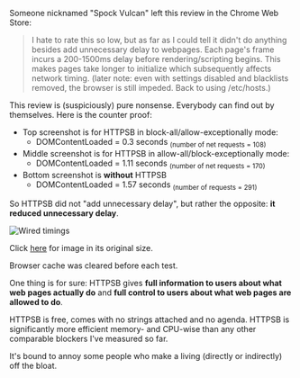 Someone nicknamed "Spock Vulcan" left this review in the Chrome Web Store:

> I hate to rate this so low, but as far as I could tell it didn't do anything besides add unnecessary delay to webpages. Each page's frame incurs a 200-1500ms delay before rendering/scripting begins. This makes pages take longer to initialize which subsequently affects network timing. (later note: even with settings disabled and blacklists removed, the browser is still impeded. Back to using /etc/hosts.)

This review is (suspiciously) pure nonsense. Everybody can find out by themselves. Here is the counter proof:

- Top screenshot is for HTTPSB in block-all/allow-exceptionally mode:
    * DOMContentLoaded = 0.3 seconds <sub>(number of net requests = 108)</sub>
- Middle screenshot is for HTTPSB in allow-all/block-exceptionally mode:
    * DOMContentLoaded = 1.11 seconds <sub>(number of net requests = 170)</sub>
- Bottom screenshot is **without** HTTPSB
    * DOMContentLoaded = 1.57 seconds <sub>(number of requests = 291)</sub>

So HTTPSB did not "add unnecessary delay", but rather the opposite: **it reduced unnecessary delay**.

![Wired timings](https://raw.githubusercontent.com/gorhill/httpswitchboard/master/doc/img/spock-vulcan-counterproof.png)

Click [here](https://raw.githubusercontent.com/gorhill/httpswitchboard/master/doc/img/spock-vulcan-counterproof.png) for image in its original size.

Browser cache was cleared before each test.

One thing is for sure: HTTPSB gives **full information to users about what web pages actually do** and **full control to users about what web pages are allowed to do**.

HTTPSB is free, comes with no strings attached and no agenda. HTTPSB is significantly more efficient memory- and CPU-wise than any other comparable blockers I've measured so far.

It's bound to annoy some people who make a living (directly or indirectly) off the bloat.